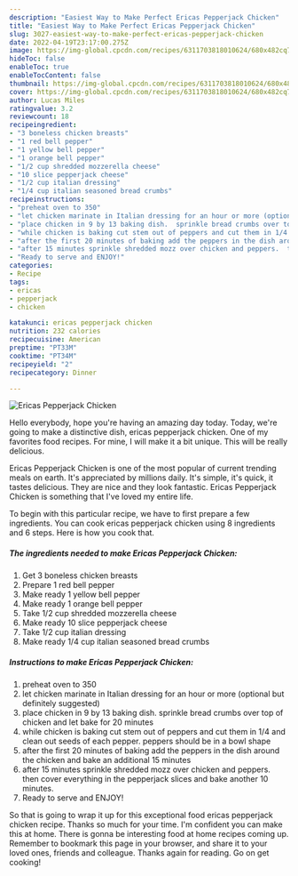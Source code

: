 ```yaml
---
description: "Easiest Way to Make Perfect Ericas Pepperjack Chicken"
title: "Easiest Way to Make Perfect Ericas Pepperjack Chicken"
slug: 3027-easiest-way-to-make-perfect-ericas-pepperjack-chicken
date: 2022-04-19T23:17:00.275Z
image: https://img-global.cpcdn.com/recipes/6311703818010624/680x482cq70/ericas-pepperjack-chicken-recipe-main-photo.jpg
hideToc: false
enableToc: true
enableTocContent: false
thumbnail: https://img-global.cpcdn.com/recipes/6311703818010624/680x482cq70/ericas-pepperjack-chicken-recipe-main-photo.jpg
cover: https://img-global.cpcdn.com/recipes/6311703818010624/680x482cq70/ericas-pepperjack-chicken-recipe-main-photo.jpg
author: Lucas Miles
ratingvalue: 3.2
reviewcount: 18
recipeingredient:
- "3 boneless chicken breasts"
- "1 red bell pepper"
- "1 yellow bell pepper"
- "1 orange bell pepper"
- "1/2 cup shredded mozzerella cheese"
- "10 slice pepperjack cheese"
- "1/2 cup italian dressing"
- "1/4 cup italian seasoned bread crumbs"
recipeinstructions:
- "preheat oven to 350"
- "let chicken marinate in Italian dressing for an hour or more (optional but definitely suggested)"
- "place chicken in 9 by 13 baking dish.  sprinkle bread crumbs over top of chicken and let bake for 20 minutes"
- "while chicken is baking cut stem out of peppers and cut them in 1/4 and clean out seeds of each pepper. peppers should be in a bowl shape"
- "after the first 20 minutes of baking add the peppers in the dish around the chicken and bake an additional 15 minutes"
- "after 15 minutes sprinkle shredded mozz over chicken and peppers.  then cover everything in the pepperjack slices and bake another 10 minutes."
- "Ready to serve and ENJOY!"
categories:
- Recipe
tags:
- ericas
- pepperjack
- chicken

katakunci: ericas pepperjack chicken 
nutrition: 232 calories
recipecuisine: American
preptime: "PT33M"
cooktime: "PT34M"
recipeyield: "2"
recipecategory: Dinner

---
```



![Ericas Pepperjack Chicken](https://img-global.cpcdn.com/recipes/6311703818010624/680x482cq70/ericas-pepperjack-chicken-recipe-main-photo.jpg)

Hello everybody, hope you're having an amazing day today. Today, we're going to make a distinctive dish, ericas pepperjack chicken. One of my favorites food recipes. For mine, I will make it a bit unique. This will be really delicious.



Ericas Pepperjack Chicken is one of the most popular of current trending meals on earth. It's appreciated by millions daily. It's simple, it's quick, it tastes delicious. They are nice and they look fantastic. Ericas Pepperjack Chicken is something that I've loved my entire life.


To begin with this particular recipe, we have to first prepare a few ingredients. You can cook ericas pepperjack chicken using 8 ingredients and 6 steps. Here is how you cook that.

<!--inarticleads1-->

##### The ingredients needed to make Ericas Pepperjack Chicken:

1. Get 3 boneless chicken breasts
1. Prepare 1 red bell pepper
1. Make ready 1 yellow bell pepper
1. Make ready 1 orange bell pepper
1. Take 1/2 cup shredded mozzerella cheese
1. Make ready 10 slice pepperjack cheese
1. Take 1/2 cup italian dressing
1. Make ready 1/4 cup italian seasoned bread crumbs




<!--inarticleads2-->

##### Instructions to make Ericas Pepperjack Chicken:

1. preheat oven to 350
1. let chicken marinate in Italian dressing for an hour or more (optional but definitely suggested)
1. place chicken in 9 by 13 baking dish.  sprinkle bread crumbs over top of chicken and let bake for 20 minutes
1. while chicken is baking cut stem out of peppers and cut them in 1/4 and clean out seeds of each pepper. peppers should be in a bowl shape
1. after the first 20 minutes of baking add the peppers in the dish around the chicken and bake an additional 15 minutes
1. after 15 minutes sprinkle shredded mozz over chicken and peppers.  then cover everything in the pepperjack slices and bake another 10 minutes.
1. Ready to serve and ENJOY!



So that is going to wrap it up for this exceptional food ericas pepperjack chicken recipe. Thanks so much for your time. I'm confident you can make this at home. There is gonna be interesting food at home recipes coming up. Remember to bookmark this page in your browser, and share it to your loved ones, friends and colleague. Thanks again for reading. Go on get cooking!
